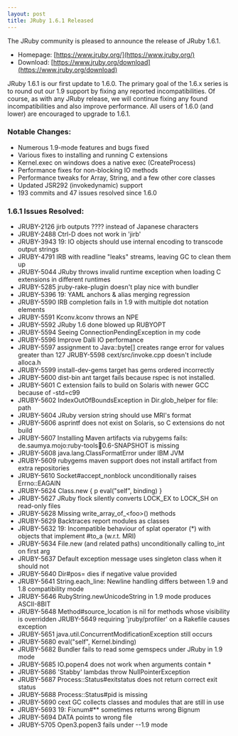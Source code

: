 ```yaml
---
layout: post
title: JRuby 1.6.1 Released
---
```

The JRuby community is pleased to announce the release of JRuby 1.6.1.

- Homepage: [https://www.jruby.org/](https://www.jruby.org/)
- Download: [https://www.jruby.org/download](https://www.jruby.org/download)

JRuby 1.6.1 is our first update to 1.6.0.  The primary goal of the 1.6.x 
series is to round out our 1.9 support by fixing any reported 
incompatibilities.  Of course, as with any JRuby release, we will continue
fixing any found incompatibilities and also improve performance. All users 
of 1.6.0 (and lower) are encouraged to upgrade to 1.6.1.

### Notable Changes:

- Numerous 1.9-mode features and bugs fixed
- Various fixes to installing and running C extensions
- Kernel.exec on windows does a native exec (CreateProcess)
- Performance fixes for non-blocking IO methods
- Performance tweaks for Array, String, and a few other core classes
- Updated JSR292 (invokedynamic) support
- 193 commits and 47 issues resolved since 1.6.0

### 1.6.1 Issues Resolved:
- JRUBY-2126 jirb outputs ???? instead of Japanese characters
- JRUBY-2488 Ctrl-D does not work in 'jirb'
- JRUBY-3943 19: IO objects should use internal encoding to transcode output strings
- JRUBY-4791 IRB with readline "leaks" streams, leaving GC to clean them up
- JRUBY-5044 JRuby throws invalid runtime exception when loading C extensions in different runtimes
- JRUBY-5285 jruby-rake-plugin doesn't play nice with bundler
- JRUBY-5396 19: YAML anchors & alias merging regression
- JRUBY-5590 IRB completion fails in 1.9 with multiple dot notation elements
- JRUBY-5591 Kconv.kconv throws an NPE
- JRUBY-5592 JRuby 1.6 done blowed up RUBYOPT
- JRUBY-5594 Seeing ConnectionPendingException in my code
- JRUBY-5596 Improve Dalli IO performance
- JRUBY-5597 assignment to Java::byte\[\] creates range error for values greater than 127
JRUBY-5598 cext/src/invoke.cpp doesn't include alloca.h
- JRUBY-5599 install-dev-gems target has gems ordered incorrectly
- JRUBY-5600 dist-bin ant target fails because rspec is not installed.
- JRUBY-5601 C extension fails to build on Solaris with newer GCC because of -std=c99
- JRUBY-5602 IndexOutOfBoundsException in Dir.glob_helper for file: path
- JRUBY-5604 JRuby version string should use MRI's format
- JRUBY-5606 asprintf does not exist on Solaris, so C extensions do not build
- JRUBY-5607 Installing Maven artifacts via rubygems fails: de.saumya.mojo:ruby-tools:jar:0.6-SNAPSHOT is missing
- JRUBY-5608 java.lang.ClassFormatError under IBM JVM
- JRUBY-5609 rubygems maven support does not install artifact from extra repositories
- JRUBY-5610 Socket#accept_nonblock unconditionally raises Errno::EAGAIN
- JRUBY-5624 Class.new { p eval("self", binding) }
- JRUBY-5627 JRuby flock silently converts LOCK_EX to LOCK_SH on read-only files
- JRUBY-5628 Missing write_array_of_&lt;foo&gt;() methods
- JRUBY-5629 Backtraces report modules as classes
- JRUBY-5632 19: Incompatible behaviour of splat operator (\*) with objects that implement #to_a (w.r.t. MRI)
- JRUBY-5634 File.new (and related paths) unconditionally calling to_int on first arg
- JRUBY-5637 Default exception message uses singleton class when it should not
- JRUBY-5640 Dir#pos= dies if negative value provided
- JRUBY-5641 String.each_line: Newline handling differs between 1.9 and 1.8 compatibility mode
- JRUBY-5646 RubyString.newUnicodeString in 1.9 mode produces ASCII-8BIT
- JRUBY-5648 Method#source_location is nil for methods whose visibility is overridden
JRUBY-5649 requiring 'jruby/profiler' on a Rakefile causes exception
- JRUBY-5651 java.util.ConcurrentModificationException still occurs
- JRUBY-5680 eval("self", Kernel.binding)
- JRUBY-5682 Bundler fails to read some gemspecs under JRuby in 1.9 mode
- JRUBY-5685 IO.popen4 does not work when arguments contain \* 
- JRUBY-5686 'Stabby' lambdas throw NullPointerException
- JRUBY-5687 Process::Status#exitstatus does not return correct exit status
- JRUBY-5688 Process::Status#pid is missing
- JRUBY-5690 cext GC collects classes and modules that are still in use
- JRUBY-5693 19: Fixnum#** sometimes returns wrong Bignum
- JRUBY-5694 DATA points to wrong file
- JRUBY-5705 Open3.popen3 fails under --1.9 mode
